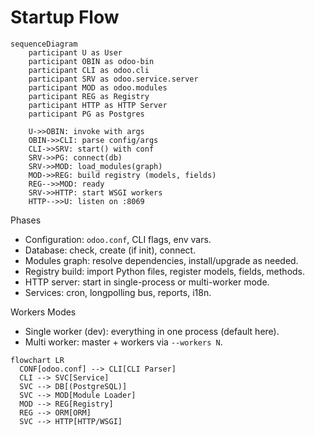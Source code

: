# Startup Flow

```mermaid
sequenceDiagram
    participant U as User
    participant OBIN as odoo-bin
    participant CLI as odoo.cli
    participant SRV as odoo.service.server
    participant MOD as odoo.modules
    participant REG as Registry
    participant HTTP as HTTP Server
    participant PG as Postgres

    U->>OBIN: invoke with args
    OBIN->>CLI: parse config/args
    CLI->>SRV: start() with conf
    SRV->>PG: connect(db)
    SRV->>MOD: load_modules(graph)
    MOD->>REG: build registry (models, fields)
    REG-->>MOD: ready
    SRV->>HTTP: start WSGI workers
    HTTP-->>U: listen on :8069
```

Phases
- Configuration: `odoo.conf`, CLI flags, env vars.
- Database: check, create (if init), connect.
- Modules graph: resolve dependencies, install/upgrade as needed.
- Registry build: import Python files, register models, fields, methods.
- HTTP server: start in single-process or multi-worker mode.
- Services: cron, longpolling bus, reports, i18n.

Workers Modes
- Single worker (dev): everything in one process (default here).
- Multi worker: master + workers via `--workers N`.

```mermaid
flowchart LR
  CONF[odoo.conf] --> CLI[CLI Parser]
  CLI --> SVC[Service]
  SVC --> DB[(PostgreSQL)]
  SVC --> MOD[Module Loader]
  MOD --> REG[Registry]
  REG --> ORM[ORM]
  SVC --> HTTP[HTTP/WSGI]
```
